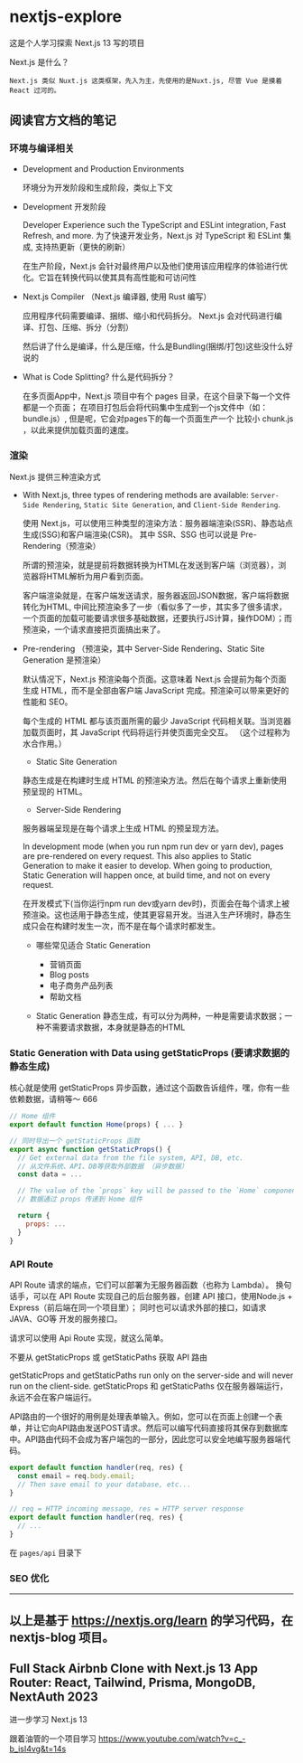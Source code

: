 # nextjs-explore

这是个人学习探索 Next.js 13 写的项目

Next.js 是什么？

    Next.js 类似 Nuxt.js 这类框架，先入为主，先使用的是Nuxt.js, 尽管 Vue 是摸着 React 过河的。

## 阅读官方文档的笔记

### 环境与编译相关
- Development and Production Environments 

    环境分为开发阶段和生成阶段，类似上下文

- Development 开发阶段

    Developer Experience such the TypeScript and ESLint integration, Fast Refresh, and more.
    为了快速开发业务，Next.js 对 TypeScript 和 ESLint 集成, 支持热更新（更快的刷新）

    在生产阶段，Next.js 会针对最终用户以及他们使用该应用程序的体验进行优化。它旨在转换代码以使其具有高性能和可访问性

-  Next.js Compiler （Next.js 编译器, 使用 Rust 编写）

    应用程序代码需要编译、捆绑、缩小和代码拆分。
    Next.js 会对代码进行编译、打包、压缩、拆分（分割）

    然后讲了什么是编译，什么是压缩，什么是Bundling(捆绑/打包)这些没什么好说的


- What is Code Splitting? 什么是代码拆分？

    在多页面App中，Next.js 项目中有个 pages 目录，在这个目录下每一个文件都是一个页面；
    在项目打包后会将代码集中生成到一个js文件中（如：bundle.js）, 但是呢，它会对pages下的每一个页面生产一个
    比较小 chunk.js ，以此来提供加载页面的速度。

### 渲染

Next.js 提供三种渲染方式

- With Next.js, three types of rendering methods are available: `Server-Side Rendering`, `Static Site Generation`, and `Client-Side Rendering`.

    使用 Next.js，可以使用三种类型的渲染方法：服务器端渲染(SSR)、静态站点生成(SSG)和客户端渲染(CSR)。
    其中 SSR、SSG 也可以说是 Pre-Rendering（预渲染）
    
    所谓的预渲染，就是提前将数据转换为HTML在发送到客户端（浏览器），浏览器将HTML解析为用户看到页面。

   客户端渲染就是，在客户端发送请求，服务器返回JSON数据，客户端将数据转化为HTML, 中间比预渲染多了一步（看似多了一步，其实多了很多请求，一个页面的加载可能要请求很多基础数据，还要执行JS计算，操作DOM）；而预渲染，一个请求直接把页面搞出来了。 
    
- Pre-rendering （预渲染，其中 Server-Side Rendering、Static Site Generation 是预渲染）

    默认情况下，Next.js 预渲染每个页面。这意味着 Next.js 会提前为每个页面生成 HTML，而不是全部由客户端 JavaScript 完成。预渲染可以带来更好的性能和 SEO。


    每个生成的 HTML 都与该页面所需的最少 JavaScript 代码相关联。当浏览器加载页面时，其 JavaScript 代码将运行并使页面完全交互。 （这个过程称为水合作用。）

    - Static Site Generation 

    静态生成是在构建时生成 HTML 的预渲染方法。然后在每个请求上重新使用预呈现的 HTML。

    - Server-Side Rendering

    服务器端呈现是在每个请求上生成 HTML 的预呈现方法。

    In development mode (when you run npm run dev or yarn dev), pages are pre-rendered on every request.  This also applies to Static Generation to make it easier to develop.  When going to production, Static Generation will happen once, at build time, and not on every request.

    在开发模式下(当你运行npm run dev或yarn dev时)，页面会在每个请求上被预渲染。这也适用于静态生成，使其更容易开发。当进入生产环境时，静态生成只会在构建时发生一次，而不是在每个请求时都发生。

    - 哪些常见适合 Static Generation 
        - 营销页面
        - Blog posts
        - 电子商务产品列表
        - 帮助文档

    - Static Generation 静态生成，有可以分为两种，一种是需要请求数据；一种不需要请求数据，本身就是静态的HTML

### Static Generation with Data using getStaticProps (要请求数据的静态生成)

核心就是使用 getStaticProps 异步函数，通过这个函数告诉组件，嘿，你有一些依赖数据，请稍等～ 666

```js
// Home 组件
export default function Home(props) { ... }

// 同时导出一个 getStaticProps 函数
export async function getStaticProps() {
  // Get external data from the file system, API, DB, etc.
  // 从文件系统、API、DB等获取外部数据 （异步数据）
  const data = ...

  // The value of the `props` key will be passed to the `Home` component
  // 数据通过 props 传递到 Home 组件

  return {
    props: ...
  }
}

```


### API Route 

API Route 请求的端点，它们可以部署为无服务器函数（也称为 Lambda）。
换句话手，可以在 API Route 实现自己的后台服务器，创建 API 接口，使用Node.js + Express（前后端在同一个项目里）；
同时也可以请求外部的接口，如请求JAVA、GO等 开发的服务接口。

请求可以使用 Api Route 实现，就这么简单。

不要从 getStaticProps 或 getStaticPaths 获取 API 路由

getStaticProps and getStaticPaths run only on the server-side and will never run on the client-side.
getStaticProps 和 getStaticPaths 仅在服务器端运行，永远不会在客户端运行。


API路由的一个很好的用例是处理表单输入。例如，您可以在页面上创建一个表单，并让它向API路由发送POST请求。然后可以编写代码直接将其保存到数据库中。API路由代码不会成为客户端包的一部分，因此您可以安全地编写服务器端代码。

```js
export default function handler(req, res) {
  const email = req.body.email;
  // Then save email to your database, etc...
}
```


``` js
// req = HTTP incoming message, res = HTTP server response
export default function handler(req, res) {
  // ...
}
```



在 `pages/api` 目录下


### SEO 优化

---
以上是基于 https://nextjs.org/learn 的学习代码，在 nextjs-blog 项目。
---

## Full Stack Airbnb Clone with Next.js 13 App Router: React, Tailwind, Prisma, MongoDB, NextAuth 2023

进一步学习 Next.js 13

跟着油管的一个项目学习
https://www.youtube.com/watch?v=c_-b_isI4vg&t=14s